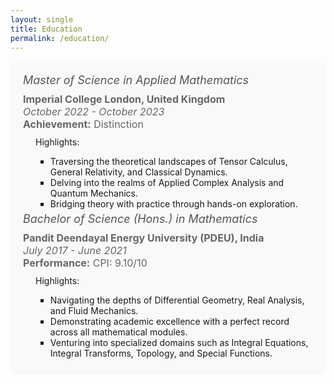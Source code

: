```yaml
---
layout: single
title: Education
permalink: /education/
---
```


<style>
  .education-section {
    background-color: #f9f9f9;
    padding: 20px;
    border-radius: 10px;
    margin-bottom: 20px;
  }

  .education-title {
    font-size: 24px;
    font-weight: bold;
    color: #333;
    margin-bottom: 10px;
  }

  .education-subtitle {
    font-size: 18px;
    font-style: italic;
    color: #555;
    margin-bottom: 10px;
  }

  .education-details {
    font-size: 16px;
    color: #666;
    margin-bottom: 10px;
  }

  .education-highlights {
    margin-left: 20px;
  }

  .education-highlight-item {
    list-style-type: square;
    margin-bottom: 5px;
  }
</style>

<div class="education-section">

  <div class="education-item">
    <div class="education-subtitle">Master of Science in Applied Mathematics</div>
    <div class="education-details">
      <strong>Imperial College London, United Kingdom</strong><br>
      <em>October 2022 - October 2023</em><br>
      <strong>Achievement:</strong> Distinction
    </div>
    <div class="education-highlights">
      Highlights:
      <ul class="education-highlight-item">
        <li>Traversing the theoretical landscapes of Tensor Calculus, General Relativity, and Classical Dynamics.</li>
        <li>Delving into the realms of Applied Complex Analysis and Quantum Mechanics.</li>
        <li>Bridging theory with practice through hands-on exploration.</li>
      </ul>
    </div>
  </div>

  <div class="education-item">
    <div class="education-subtitle">Bachelor of Science (Hons.) in Mathematics</div>
    <div class="education-details">
      <strong>Pandit Deendayal Energy University (PDEU), India</strong><br>
      <em>July 2017 - June 2021</em><br>
      <strong>Performance:</strong> CPI: 9.10/10
    </div>
    <div class="education-highlights">
      Highlights:
      <ul class="education-highlight-item">
        <li>Navigating the depths of Differential Geometry, Real Analysis, and Fluid Mechanics.</li>
        <li>Demonstrating academic excellence with a perfect record across all mathematical modules.</li>
        <li>Venturing into specialized domains such as Integral Equations, Integral Transforms, Topology, and Special Functions.</li>
      </ul>
    </div>
  </div>
</div>
